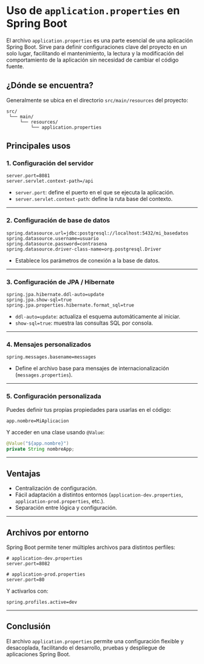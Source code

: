 # Uso de `application.properties` en Spring Boot

El archivo `application.properties` es una parte esencial de una aplicación Spring Boot. Sirve para definir configuraciones clave del proyecto en un solo lugar, facilitando el mantenimiento, la lectura y la modificación del comportamiento de la aplicación sin necesidad de cambiar el código fuente.

## ¿Dónde se encuentra?

Generalmente se ubica en el directorio `src/main/resources` del proyecto:

```
src/
 └── main/
     └── resources/
         └── application.properties
```

## Principales usos

### 1. Configuración del servidor

```properties
server.port=8081
server.servlet.context-path=/api
```

- `server.port`: define el puerto en el que se ejecuta la aplicación.
- `server.servlet.context-path`: define la ruta base del contexto.

---

### 2. Configuración de base de datos

```properties
spring.datasource.url=jdbc:postgresql://localhost:5432/mi_basedatos
spring.datasource.username=usuario
spring.datasource.password=contrasena
spring.datasource.driver-class-name=org.postgresql.Driver
```

- Establece los parámetros de conexión a la base de datos.

---

### 3. Configuración de JPA / Hibernate

```properties
spring.jpa.hibernate.ddl-auto=update
spring.jpa.show-sql=true
spring.jpa.properties.hibernate.format_sql=true
```

- `ddl-auto=update`: actualiza el esquema automáticamente al iniciar.
- `show-sql=true`: muestra las consultas SQL por consola.

---

### 4. Mensajes personalizados

```properties
spring.messages.basename=messages
```

- Define el archivo base para mensajes de internacionalización (`messages.properties`).

---

### 5. Configuración personalizada

Puedes definir tus propias propiedades para usarlas en el código:

```properties
app.nombre=MiAplicacion
```

Y acceder en una clase usando `@Value`:

```java
@Value("${app.nombre}")
private String nombreApp;
```

---

## Ventajas

- Centralización de configuración.
- Fácil adaptación a distintos entornos (`application-dev.properties`, `application-prod.properties`, etc.).
- Separación entre lógica y configuración.

---

## Archivos por entorno

Spring Boot permite tener múltiples archivos para distintos perfiles:

```properties
# application-dev.properties
server.port=8082

# application-prod.properties
server.port=80
```

Y activarlos con:

```properties
spring.profiles.active=dev
```

---

## Conclusión

El archivo `application.properties` permite una configuración flexible y desacoplada, facilitando el desarrollo, pruebas y despliegue de aplicaciones Spring Boot.